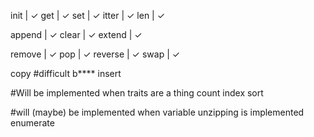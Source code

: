 init | ✓
get | ✓
set | ✓
itter | ✓
len | ✓

append | ✓
clear | ✓
extend | ✓

remove | ✓
pop | ✓
reverse | ✓
swap | ✓

copy #difficult b****
insert

#Will be implemented when traits are a thing
count
index
sort

#will (maybe) be implemented when variable unzipping is implemented
enumerate